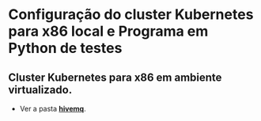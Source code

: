 # Configuração do cluster Kubernetes para x86 local e Programa em Python de testes

## Cluster Kubernetes para x86 em ambiente virtualizado.
- Ver a pasta [**hivemq**](./hivemq).
